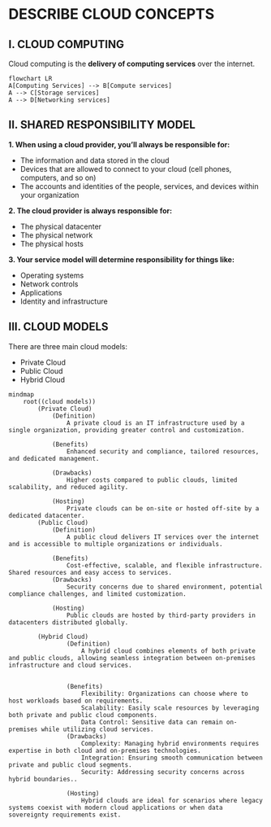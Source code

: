 # DESCRIBE CLOUD CONCEPTS

## I. CLOUD COMPUTING

Cloud computing is the **delivery of computing services** over the internet.

```mermaid
flowchart LR
A[Computing Services] --> B[Compute services]
A --> C[Storage services]
A --> D[Networking services]

```

## II. SHARED RESPONSIBILITY MODEL

**1. When using a cloud provider, you’ll always be responsible for:**

- The information and data stored in the cloud
- Devices that are allowed to connect to your cloud (cell phones, computers, and so on)
- The accounts and identities of the people, services, and devices within your organization

**2. The cloud provider is always responsible for:**

- The physical datacenter
- The physical network
- The physical hosts

**3. Your service model will determine responsibility for things like:**

- Operating systems
- Network controls
- Applications
- Identity and infrastructure

## III. CLOUD MODELS

There are three main cloud models:

- Private Cloud
- Public Cloud
- Hybrid Cloud

```mermaid
mindmap
    root((cloud models))
        (Private Cloud)
            (Definition)
                A private cloud is an IT infrastructure used by a single organization, providing greater control and customization.

            (Benefits)
                Enhanced security and compliance, tailored resources, and dedicated management.

            (Drawbacks)
                Higher costs compared to public clouds, limited scalability, and reduced agility.

            (Hosting)
                Private clouds can be on-site or hosted off-site by a dedicated datacenter.
        (Public Cloud)
            (Definition)
                A public cloud delivers IT services over the internet and is accessible to multiple organizations or individuals.

            (Benefits)
                Cost-effective, scalable, and flexible infrastructure. Shared resources and easy access to services.
            (Drawbacks)
                Security concerns due to shared environment, potential compliance challenges, and limited customization.

            (Hosting)
                Public clouds are hosted by third-party providers in datacenters distributed globally.

        (Hybrid Cloud)
                (Definition)
                    A hybrid cloud combines elements of both private and public clouds, allowing seamless integration between on-premises infrastructure and cloud services.


                (Benefits)
                    Flexibility: Organizations can choose where to host workloads based on requirements.
                    Scalability: Easily scale resources by leveraging both private and public cloud components.
                    Data Control: Sensitive data can remain on-premises while utilizing cloud services.
                (Drawbacks)
                    Complexity: Managing hybrid environments requires expertise in both cloud and on-premises technologies.
                    Integration: Ensuring smooth communication between private and public cloud segments.
                    Security: Addressing security concerns across hybrid boundaries..

                (Hosting)
                    Hybrid clouds are ideal for scenarios where legacy systems coexist with modern cloud applications or when data sovereignty requirements exist.


```
